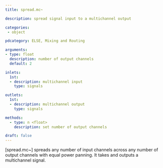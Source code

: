 ```yaml
---
title: spread.mc~

description: spread signal input to a multichannel output

categories:
 - object

pdcategory: ELSE, Mixing and Routing

arguments:
- type: float
  description: number of output channels
  default: 2

inlets:
  1st:
  - description: multichannel input
    type: signals

outlets:
  1st:
  - description: multichannel output
    type: signals

methods:
  - type: n <float>
    description: set number of output channels

draft: false
---
```


[spread.mc~] spreads any number of input channels across any number of output channels with equal power panning. It takes and outputs a multichannel signal.